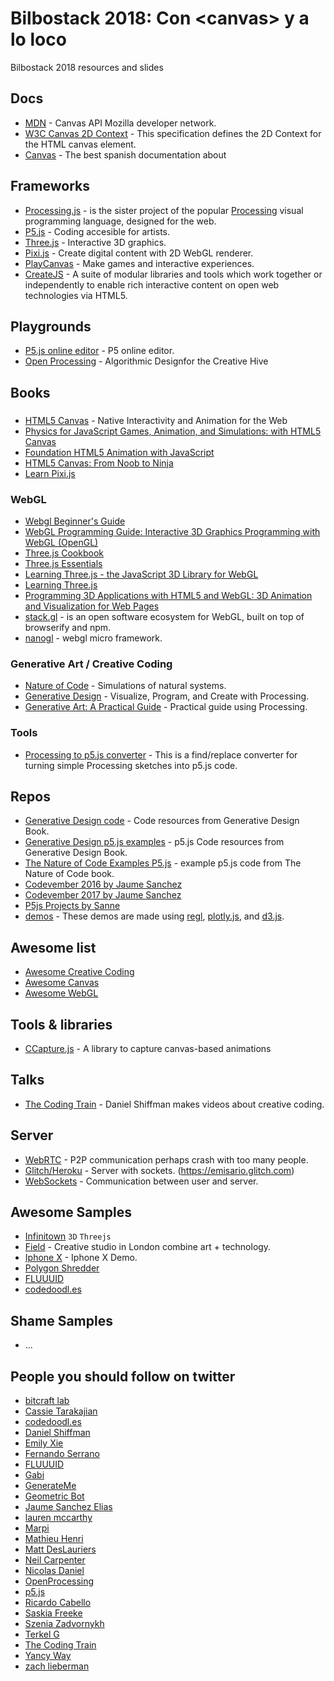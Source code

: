 # Bilbostack 2018: Con &lt;canvas> y a lo loco
Bilbostack 2018 resources and slides

## Docs

- [MDN](https://developer.mozilla.org/en-US/docs/Web/API/Canvas_API/) - Canvas API Mozilla developer network.
- [W3C Canvas 2D Context](https://w3c.github.io/2dcontext/) - This specification defines the 2D Context for the HTML canvas element.
- [Canvas](http://w3.unpocodetodo.info/canvas/introduccion.php) - The best spanish documentation about <canvas>

## Frameworks

- [Processing.js](http://processingjs.org/) - is the sister project of the popular [Processing](https://processing.org/) visual programming language, designed for the web.
- [P5.js](https://p5js.org/) - Coding accesible for artists.
- [Three.js](https://threejs.org/) - Interactive 3D graphics.
- [Pixi.js](http://www.pixijs.com/) - Create digital content with 2D WebGL renderer.
- [PlayCanvas](https://playcanvas.com/) - Make games and interactive experiences.
- [CreateJS](https://createjs.com/) - A suite of modular libraries and tools which work together or independently to enable rich interactive content on open web technologies via HTML5.

## Playgrounds

- [P5.js online editor](http://alpha.editor.p5js.org/) - P5 online editor.
- [Open Processing](https://www.openprocessing.org/) - Algorithmic Designfor the Creative Hive

## Books

### <canvas>
- [HTML5 Canvas](https://www.amazon.es/HTML5-Canvas-Steve-Fulton/dp/1449334989/ref=sr_1_1) - Native Interactivity and Animation for the Web
- [Physics for JavaScript Games, Animation, and Simulations: with HTML5 Canvas](https://www.amazon.es/Physics-JavaScript-Games-Animation-Simulations/dp/1430263377/ref=tmm_pap_swatch_0)
- [Foundation HTML5 Animation with JavaScript](https://www.apress.com/us/book/9781430236658)
- [HTML5 Canvas: From Noob to Ninja](https://www.amazon.es/HTML5-Canvas-Noob-Ninja-English-ebook/dp/B01DCPPO32/ref=sr_1_5)
- [Learn Pixi.js](https://www.amazon.es/Learn-Pixi-js-Rex-van-Spuy/dp/1484210956/ref=tmm_pap_swatch_0)

### WebGL
- [Webgl Beginner's Guide](https://www.amazon.es/Webgl-Beginners-Guide-Diego-Cantor/dp/184969172X/ref=tmm_pap_swatch_0)
- [WebGL Programming Guide: Interactive 3D Graphics Programming with WebGL (OpenGL)](https://www.amazon.es/WebGL-Programming-Guide-Interactive-Graphics/dp/0321902920/ref=tmm_pap_swatch_0)
- [Three.js Cookbook](https://www.amazon.es/Three-js-Cookbook-Jos-Dirksen/dp/1783981180/ref=tmm_pap_swatch_0)
- [Three.js Essentials](https://www.amazon.es/Three-js-Essentials-Jos-Dirksen/dp/9351107167/ref=tmm_pap_swatch_0)
- [Learning Three.js - the JavaScript 3D Library for WebGL](https://www.amazon.es/Learning-Three-js-JavaScript-Library-Second/dp/1784392219/ref=tmm_pap_swatch_0)
- [Learning Three.js](http://learningthreejs.com/)
- [Programming 3D Applications with HTML5 and WebGL: 3D Animation and Visualization for Web Pages](https://www.amazon.es/Programming-Applications-HTML5-WebGL-Visualization/dp/1449362966/ref=sr_1_2)
- [stack.gl](http://stack.gl/) - is an open software ecosystem for WebGL, built on top of browserify and npm.
- [nanogl](http://plepers.github.io/nanogl/) - webgl micro framework.

### Generative Art / Creative Coding

- [Nature of Code](http://natureofcode.com/) - Simulations of natural systems.
- [Generative Design](http://www.generative-gestaltung.de/) - Visualize, Program, and Create with Processing.
- [Generative Art: A Practical Guide](http://zenbullets.com/book.php) - Practical guide using Processing.

### Tools

- [Processing to p5.js converter](http://faculty.purchase.edu/joseph.mckay/p5jsconverter.html) - This is a find/replace converter for turning simple Processing sketches into p5.js code.

## Repos

- [Generative Design code](https://github.com/generative-design/) - Code resources from Generative Design Book.
- [Generative Design p5.js examples](https://github.com/generative-design/Code-Package-p5.js) - p5.js Code resources from Generative Design Book.
- [The Nature of Code Examples P5.js](https://github.com/shiffman/The-Nature-of-Code-Examples-p5.js) - example p5.js code from The Nature of Code book.
- [Codevember 2016 by Jaume Sanchez](https://github.com/spite/codevember-2016)
- [Codevember 2017 by Jaume Sanchez](https://github.com/spite/codevember-2017)
- [P5js Projects by Sanne](https://github.com/sannek/p5_projects)
- [demos](https://github.com/rreusser/demos) - These demos are made using [regl](https://github.com/regl-project/regl), [plotly.js](https://github.com/plotly/plotly.js), and [d3.js](https://d3js.org/).

## Awesome list

- [Awesome Creative Coding](https://github.com/terkelg/awesome-creative-coding)
- [Awesome Canvas](https://github.com/raphamorim/awesome-canvas)
- [Awesome WebGL](https://github.com/sjfricke/awesome-webgl)

## Tools & libraries

- [CCapture.js](https://github.com/spite/ccapture.js) - A library to capture canvas-based animations

## Talks
- [The Coding Train](https://www.youtube.com/user/shiffman) - Daniel Shiffman makes videos about creative coding.

## Server
- [WebRTC](https://webrtc.org/) - P2P communication perhaps crash with too many people.
- [Glitch/Heroku](https://glitch.com) - Server with sockets. (https://emisario.glitch.com)
- [WebSockets](https://developer.mozilla.org/es/docs/WebSockets-840092-dup) - Communication between user and server.

## Awesome Samples
- [Infinitown](http://demos.littleworkshop.fr/infinitown) `3D` `Threejs`
- [Field](https://www.field.io/) - Creative studio in London combine art + technology.
- [Iphone X](https://www.apple.com/es/iphone-x/) - Iphone X Demo.
- [Polygon Shredder](https://www.clicktorelease.com/code/polygon-shredder/)
- [FLUUUID](http://fluuu.id/)
- [codedoodl.es](http://codedoodl.es/)

## Shame Samples

- ...

## People you should follow on twitter

- [bitcraft lab](https://twitter.com/bitcraftlab)
- [Cassie Tarakajian](https://twitter.com/hellothisiscass)
- [codedoodl.es](https://twitter.com/codedoodl_es)
- [Daniel Shiffman](https://twitter.com/shiffman)
- [Emily Xie](https://twitter.com/emilyxxie)
- [Fernando Serrano](https://twitter.com/fernandojsg)
- [FLUUUID](https://twitter.com/fluuuid)
- [Gabi](https://twitter.com/w3unpocodetodo)
- [GenerateMe](https://twitter.com/generateme_blog)
- [Geometric Bot](https://twitter.com/GeometricBot)
- [Jaume Sanchez Elias](https://twitter.com/thespite)
- [lauren mccarthy](https://twitter.com/laurmccarthy)
- [Marpi](https://twitter.com/marpi_)
- [Mathieu Henri](https://twitter.com/p01)
- [Matt DesLauriers](https://twitter.com/mattdesl)
- [Neil Carpenter](https://twitter.com/NeilCarpenter)
- [Nicolas Daniel](https://twitter.com/nicolasdnl)
- [OpenProcessing](https://twitter.com/openprocessing)
- [p5.js](https://twitter.com/p5xjs)
- [Ricardo Cabello](https://twitter.com/mrdoob)
- [Saskia Freeke](https://twitter.com/sasj_nl)
- [Szenia Zadvornykh](https://twitter.com/zadvorsky)
- [Terkel G](https://twitter.com/terkelg)
- [The Coding Train](https://twitter.com/thecodingtrain)
- [Yancy Way](https://twitter.com/yancyway)
- [zach lieberman](https://twitter.com/zachlieberman)
